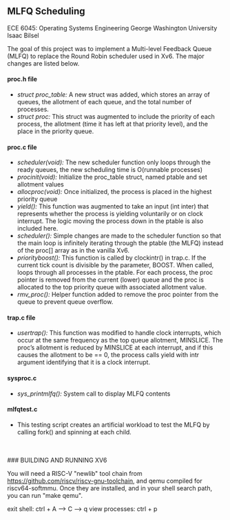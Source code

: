 ## MLFQ Scheduling
ECE 6045: Operating Systems Engineering
George Washington University
Isaac Bilsel

The goal of this project was to implement a Multi-level Feedback Queue (MLFQ) to replace the Round Robin scheduler used in Xv6. The major changes are listed below. 

#### proc.h file 
- *struct proc_table:* A new struct was added, which stores an array of queues, the allotment of each queue, and the total number of processes. 
- *struct proc:* This struct was augmented to include the priority of each process, the allotment (time it has left at that priority level), and the place in the priority queue. 
#### proc.c file
- *scheduler(void):* The new scheduler function only loops through the ready queues, the new scheduling time is O(runnable processes)
- *procinit(void):* Initialize the proc_table struct, named ptable and set allotment values
- *allocproc(void):* Once initialized, the process is placed in the highest priority queue
- *yield():* This function was augmented to take an input (int inter) that represents whether the process is yielding voluntarily or on clock interrupt. The logic moving the process down in the ptable is also included here. 
- *scheduler():* Simple changes are made to the scheduler function so that the main loop is infinitely iterating through the ptable (the MLFQ) instead of the proc[] array as in the vanilla Xv6. 
- *priorityboost():* This function is called by clockintr() in trap.c. If the current tick count is divisible by the parameter, BOOST. When called, loops through all processes in the ptable. For each process, the proc pointer is removed from the current (lower) queue and the proc is allocated to the top priority queue with associated allotment value. 
- *rmv_proc():* Helper function added to remove the proc pointer from the queue to prevent queue overflow. 
#### trap.c file
- *usertrap():* This function was modified to handle clock interrupts, which occur at the same frequency as the top queue allotment, MINSLICE. The proc’s allotment is reduced by MINSLICE at each interrupt, and if this causes the allotment to be == 0, the process calls yield with intr argument identifying that it is a clock interrupt. 
#### sysproc.c
- *sys_printmlfq():* System call to display MLFQ contents
#### mlfqtest.c
- This testing script creates an artificial workload to test the MLFQ by calling fork() and spinning at each child.

<br>
<br>
### BUILDING AND RUNNING XV6

You will need a RISC-V "newlib" tool chain from
https://github.com/riscv/riscv-gnu-toolchain, and qemu compiled for riscv64-softmmu.  Once they are installed, and in your shell search path, you can run "make qemu".

exit shell: ctrl + A --> C --> q
view processes: ctrl + p
